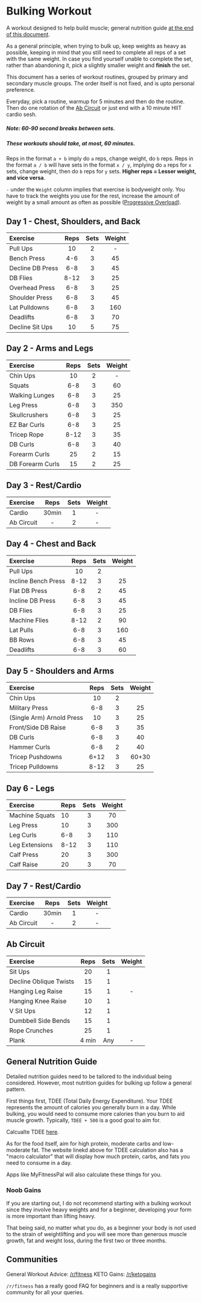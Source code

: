 # Bulking Workout

A workout designed to help build muscle; general nutrition guide [at the end of this document](#general-nutrition-guide).

As a general principle, when trying to bulk up, keep weights as heavy as possible, keeping in mind that you still need to complete all reps of a set with the same weight. In case you find yourself unable to complete the set, rather than abandoning it, pick a slightly smaller weight and **finish** the set.

This document has a series of workout routines, grouped by primary and secondary muscle groups. The order itself is not fixed, and is upto personal preference.

Everyday, pick a routine, warmup for 5 minutes and then do the routine. Then do one rotation of the [Ab Circuit](#ab-circuit) or just end with a 10 minute HIIT cardio sesh.

##### Note: 60-90 second breaks between sets.
##### These workouts should take, at most, 60 minutes.

Reps in the format `a + b` imply do `a` reps, change weight, do `b` reps.
Reps in the format `a / b` will have sets in the format `x / y`, implying do `a` reps for `x` sets, change weight, then do `b` reps for `y` sets. **Higher reps = Lesser weight, and vice versa**.

`-` under the `Weight` column implies that exercise is bodyweight only. You have to track the weights you use for the rest, increase the amount of weight by a small amount as often as possible ([Progressive Overload](https://en.wikipedia.org/wiki/Progressive_overload)).



## Day 1 - Chest, Shoulders, and Back

Exercise | Reps | Sets | Weight
:- | :-: | :-: | :-:
Pull Ups | 10 | 2 | -
Bench Press | 4-6 | 3 | 45 
Decline DB Press | 6-8 | 3 | 45
DB Flies | 8-12 | 3 | 25
Overhead Press | 6-8 | 3 | 25
Shoulder Press | 6-8 | 3 | 45
Lat Pulldowns | 6-8 | 3 | 160
Deadlifts | 6-8 | 3 | 70
Decline Sit Ups | 10 | 5 | 75


## Day 2 - Arms and Legs

Exercise | Reps | Sets | Weight
:- | :-: | :-: | :-:
Chin Ups | 10 | 2 | -
Squats | 6-8 | 3 | 60
Walking Lunges | 6-8 | 3 | 25
Leg Press | 6-8 | 3 | 350
Skullcrushers | 6-8 | 3 | 25
EZ Bar Curls | 6-8 | 3 | 25
Tricep Rope | 8-12 | 3 | 35
DB Curls | 6-8 | 3 | 40
Forearm Curls | 25 | 2 | 15
DB Forearm Curls | 15 | 2 | 25


## Day 3 - Rest/Cardio

Exercise | Reps | Sets | Weight
:- | :-: | :-: | :-:
Cardio | 30min | 1 | -
Ab Circuit | - | 2 | -


## Day 4 - Chest and Back

Exercise | Reps | Sets | Weight
:- | :-: | :-: | :-:
Pull Ups | 10 | 2 | |
Incline Bench Press | 8-12 | 3 | 25
Flat DB Press | 6-8 | 2 | 45
Incline DB Press | 6-8 | 3 | 45
DB Flies | 6-8 | 3 | 25
Machine Flies | 8-12 | 2 | 90
Lat Pulls | 6-8 | 3 | 160
BB Rows | 6-8 | 3 | 45
Deadlifts | 6-8 | 3 | 60


## Day 5 - Shoulders and Arms

Exercise | Reps | Sets | Weight
:- | :-: | :-: | :-:
Chin Ups | 10 | 2 | |
Military Press | 6-8 | 3 | 25
(Single Arm) Arnold Press | 10 | 3 | 25
Front/Side DB Raise | 6-8 | 3 | 35
DB Curls | 6-8 | 3 | 40
Hammer Curls | 6-8 | 2 | 40
Tricep Pushdowns | 6+12 | 3 | 60+30
Tricep Pulldowns | 8-12 | 3 | 25


## Day 6 - Legs 

Exercise | Reps | Sets | Weight
 :- | :- | :-: | :-:
Machine Squats | 10 | 3 | 70
Leg Press | 10 | 3 | 300
Leg Curls | 6-8 | 3 | 110
Leg Extensions | 8-12 | 3 | 110
Calf Press | 20 | 3 | 300
Calf Raise | 20 | 3 | 70


## Day 7 - Rest/Cardio

Exercise | Reps | Sets | Weight
:- | :-: | :-: | :-:
Cardio | 30min | 1 | -
Ab Circuit | - | 2 | -


## Ab Circuit

Exercise | Reps | Sets | Weight
:- | :-: | :-: | :-:
Sit Ups | 20 | 1 | 
Decline Oblique Twists | 15 | 1 | 
Hanging Leg Raise | 15 | 1 | -
Hanging Knee Raise | 10 | 1 | 
V Sit Ups | 12 | 1 | 
Dumbbell Side Bends | 15 | 1 | 
Rope Crunches | 25 | 1 | 
Plank | 4 min | Any | -


## General Nutrition Guide

Detailed nutrition guides need to be tailored to the individual being considered. However, most nutrition guides for bulking up follow a general pattern.

First things first, TDEE (Total Daily Energy Expenditure). Your TDEE represents the amount of calories you generally burn in a day. While bulking, you would need to consume more calories than you burn to aid muscle growth. Typically, `TDEE + 500` is a good goal to aim for.

Calcualte TDEE [here](https://www.iifym.com/tdee-calculator/).

As for the food itself, aim for high protein, moderate carbs and low-moderate fat. The website linekd above for TDEE calculation also has a "macro calculator" that will display how much protein, carbs, and fats you need to consume in a day.

Apps like MyFitnessPal will also calculate these things for you.


### Noob Gains

If you are starting out, I do not recommend starting with a bulking workout since they involve heavy weights and for a beginner, developing your form is more important than lifting heavy.

That being said, no matter what you do, as a beginner your body is not used to the strain of weightlifting and you will see more than generous muscle growth, fat and weight loss, during the first two or three months.

## Communities 

General Workout Advice: [/r/fitness](https://www.reddit.com/r/fitness/)
KETO Gains: [/r/ketogains](https://www.reddit.com/r/ketogains/)

`/r/fitness` has a really good FAQ for beginners and is a really supportive community for all your queries.
